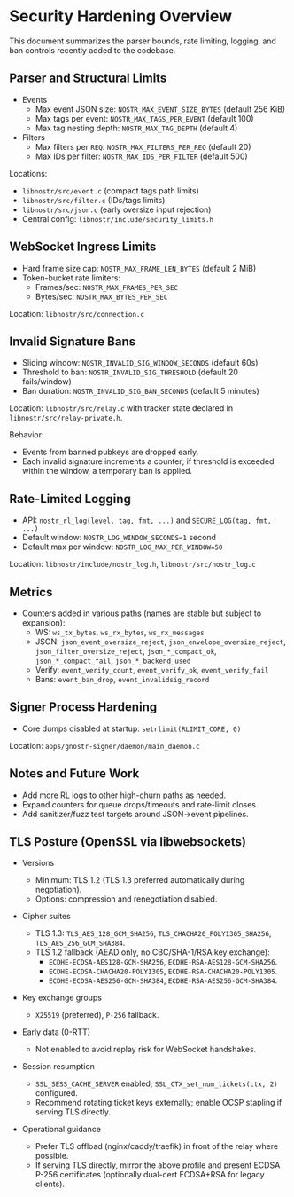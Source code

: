 # Security Hardening Overview

This document summarizes the parser bounds, rate limiting, logging, and ban controls recently added to the codebase.

## Parser and Structural Limits
- Events
  - Max event JSON size: `NOSTR_MAX_EVENT_SIZE_BYTES` (default 256 KiB)
  - Max tags per event: `NOSTR_MAX_TAGS_PER_EVENT` (default 100)
  - Max tag nesting depth: `NOSTR_MAX_TAG_DEPTH` (default 4)
- Filters
  - Max filters per `REQ`: `NOSTR_MAX_FILTERS_PER_REQ` (default 20)
  - Max IDs per filter: `NOSTR_MAX_IDS_PER_FILTER` (default 500)

Locations:
- `libnostr/src/event.c` (compact tags path limits)
- `libnostr/src/filter.c` (IDs/tags limits)
- `libnostr/src/json.c` (early oversize input rejection)
- Central config: `libnostr/include/security_limits.h`

## WebSocket Ingress Limits
- Hard frame size cap: `NOSTR_MAX_FRAME_LEN_BYTES` (default 2 MiB)
- Token-bucket rate limiters:
  - Frames/sec: `NOSTR_MAX_FRAMES_PER_SEC`
  - Bytes/sec: `NOSTR_MAX_BYTES_PER_SEC`

Location: `libnostr/src/connection.c`

## Invalid Signature Bans
- Sliding window: `NOSTR_INVALID_SIG_WINDOW_SECONDS` (default 60s)
- Threshold to ban: `NOSTR_INVALID_SIG_THRESHOLD` (default 20 fails/window)
- Ban duration: `NOSTR_INVALID_SIG_BAN_SECONDS` (default 5 minutes)

Location: `libnostr/src/relay.c` with tracker state declared in `libnostr/src/relay-private.h`.

Behavior:
- Events from banned pubkeys are dropped early.
- Each invalid signature increments a counter; if threshold is exceeded within the window, a temporary ban is applied.

## Rate-Limited Logging
- API: `nostr_rl_log(level, tag, fmt, ...)` and `SECURE_LOG(tag, fmt, ...)`
- Default window: `NOSTR_LOG_WINDOW_SECONDS=1` second
- Default max per window: `NOSTR_LOG_MAX_PER_WINDOW=50`

Location: `libnostr/include/nostr_log.h`, `libnostr/src/nostr_log.c`

## Metrics
- Counters added in various paths (names are stable but subject to expansion):
  - WS: `ws_tx_bytes`, `ws_rx_bytes`, `ws_rx_messages`
  - JSON: `json_event_oversize_reject`, `json_envelope_oversize_reject`, `json_filter_oversize_reject`, `json_*_compact_ok`, `json_*_compact_fail`, `json_*_backend_used`
  - Verify: `event_verify_count`, `event_verify_ok`, `event_verify_fail`
  - Bans: `event_ban_drop`, `event_invalidsig_record`

## Signer Process Hardening
- Core dumps disabled at startup: `setrlimit(RLIMIT_CORE, 0)`

Location: `apps/gnostr-signer/daemon/main_daemon.c`

## Notes and Future Work
- Add more RL logs to other high-churn paths as needed.
- Expand counters for queue drops/timeouts and rate-limit closes.
- Add sanitizer/fuzz test targets around JSON→event pipelines.

## TLS Posture (OpenSSL via libwebsockets)

- Versions
  - Minimum: TLS 1.2 (TLS 1.3 preferred automatically during negotiation).
  - Options: compression and renegotiation disabled.

- Cipher suites
  - TLS 1.3: `TLS_AES_128_GCM_SHA256`, `TLS_CHACHA20_POLY1305_SHA256`, `TLS_AES_256_GCM_SHA384`.
  - TLS 1.2 fallback (AEAD only, no CBC/SHA-1/RSA key exchange):
    - `ECDHE-ECDSA-AES128-GCM-SHA256`, `ECDHE-RSA-AES128-GCM-SHA256`.
    - `ECDHE-ECDSA-CHACHA20-POLY1305`, `ECDHE-RSA-CHACHA20-POLY1305`.
    - `ECDHE-ECDSA-AES256-GCM-SHA384`, `ECDHE-RSA-AES256-GCM-SHA384`.

- Key exchange groups
  - `X25519` (preferred), `P-256` fallback.

- Early data (0-RTT)
  - Not enabled to avoid replay risk for WebSocket handshakes.

- Session resumption
  - `SSL_SESS_CACHE_SERVER` enabled; `SSL_CTX_set_num_tickets(ctx, 2)` configured.
  - Recommend rotating ticket keys externally; enable OCSP stapling if serving TLS directly.

- Operational guidance
  - Prefer TLS offload (nginx/caddy/traefik) in front of the relay where possible.
  - If serving TLS directly, mirror the above profile and present ECDSA P-256 certificates (optionally dual-cert ECDSA+RSA for legacy clients).
